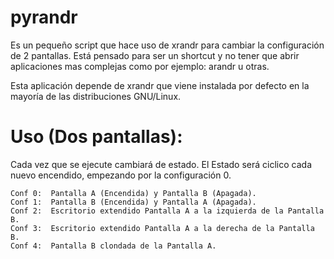 # pyrandr
Es un pequeño script que hace uso de xrandr para cambiar la configuración de 2 pantallas.
Está pensado para ser un shortcut y no tener que abrir aplicaciones mas complejas como por ejemplo: arandr u otras. 

Esta aplicación depende de xrandr que viene instalada por defecto en la mayoría de las distribuciones GNU/Linux.

# Uso (Dos pantallas):
  Cada vez que se ejecute cambiará de estado. El Estado será ciclico cada nuevo encendido, empezando por la configuración 0.
  
    Conf 0:  Pantalla A (Encendida) y Pantalla B (Apagada).
    Conf 1:  Pantalla B (Encendida) y Pantalla A (Apagada).
    Conf 2:  Escritorio extendido Pantalla A a la izquierda de la Pantalla B.
    Conf 3:  Escritorio extendido Pantalla A a la derecha de la Pantalla B.
    Conf 4:  Pantalla B clondada de la Pantalla A.
